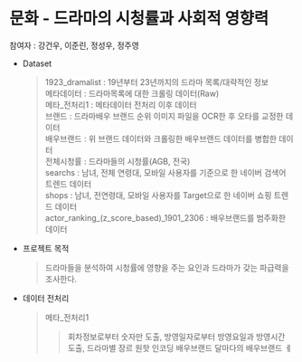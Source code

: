 # 문화 - 드라마의 시청률과 사회적 영향력
참여자 : 강건우, 이준린, 정성우, 정주영

* Dataset
  > 1923_dramalist : 19년부터 23년까지의 드라마 목록/대략적인 정보  
  > 메타데이터 : 드라마목록에 대한 크롤링 데이터(Raw)  
  > 메타_전처리1 : 메타데이터 전처리 이후 데이터  
  > 브랜드 : 드라마배우 브랜드 순위 이미지 파일을 OCR한 후 오타를 교정한 데이터  
  > 배우브랜드 : 위 브랜드 데이터와 크롤링한 배우브랜드 데이터를 병합한 데이터  
  > 전체시청률 : 드라마들의 시청률(AGB, 전국)  
  > searchs : 남녀, 전체 연령대, 모바일 사용자를 기준으로 한 네이버 검색어 트렌드 데이터  
  > shops : 남녀, 전연령대, 모바일 사용자를 Target으로 한 네이버 쇼핑 트렌드 데이터  
  > actor_ranking_(z_score_based)_1901_2306 : 배우브랜드를 범주화한 데이터  
  
* 프로젝트 목적
  > 드라마들을 분석하여 시청률에 영향을 주는 요인과 드라마가 갖는 파급력을 조사한다.
  >
* 데이터 전처리
  > 메타_전처리1
  > > 회차정보로부터 숫자만 도출, 방영일자로부터 방영요일과 방영시간 도출, 드라마별 장르 원핫 인코딩
  > 배우브랜드
  > > 달마다의 배우브랜드 ㅔ
